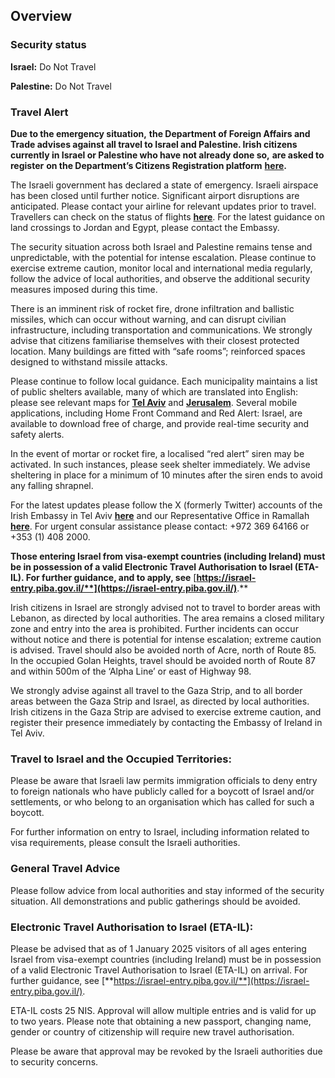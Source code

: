 ## Overview

### **Security status**

**Israel:** Do Not Travel

**Palestine:** Do Not Travel

### **Travel Alert**

**Due to the emergency situation,** **the Department of Foreign Affairs and Trade advises against all travel to Israel and Palestine. Irish citizens currently in Israel or Palestine who have not already done so,** **are asked to register** **on the Department’s Citizens Registration platform** [**here**](https://citizensregistration.dfa.ie/)**.**

The Israeli government has declared a state of emergency. Israeli airspace has been closed until further notice. Significant airport disruptions are anticipated. Please contact your airline for relevant updates prior to travel. Travellers can check on the status of flights [**here**](https://www.iaa.gov.il/en/). For the latest guidance on land crossings to Jordan and Egypt, please contact the Embassy.

The security situation across both Israel and Palestine remains tense and unpredictable, with the potential for intense escalation. Please continue to exercise extreme caution, monitor local and international media regularly, follow the advice of local authorities, and observe the additional security measures imposed during this time.

There is an imminent risk of rocket fire, drone infiltration and ballistic missiles, which can occur without warning, and can disrupt civilian infrastructure, including transportation and communications. We strongly advise that citizens familiarise themselves with their closest protected location. Many buildings are fitted with “safe rooms”; reinforced spaces designed to withstand missile attacks.

Please continue to follow local guidance. Each municipality maintains a list of public shelters available, many of which are translated into English: please see relevant maps for [**Tel Aviv**](https://gisn.tel-aviv.gov.il/iview2js4/index.aspx?zoom=14000&extent=3869299,3770347,3871218,3771145&layers=592&back=0&year=2023&opacity=0.9&filters=) and [**Jerusalem**](https://www.jerusalem.muni.il/en/residents/security/shelters/). Several mobile applications, including Home Front Command and Red Alert: Israel, are available to download free of charge, and provide real-time security and safety alerts.

In the event of mortar or rocket fire, a localised “red alert” siren may be activated. In such instances, please seek shelter immediately. We advise sheltering in place for a minimum of 10 minutes after the siren ends to avoid any falling shrapnel.

For the latest updates please follow the X (formerly Twitter) accounts of the Irish Embassy in Tel Aviv [**here**](https://twitter.com/EmbassyTLV) and our Representative Office in Ramallah [**here**](https://twitter.com/IrlRepRamallah). For urgent consular assistance please contact: +972 369 64166 or +353 (1) 408 2000.

**Those entering Israel from visa-exempt countries (including Ireland) must be in possession of a valid Electronic Travel Authorisation to Israel (ETA-IL). For further guidance, and to apply, see** [**https://israel-entry.piba.gov.il/**](https://israel-entry.piba.gov.il/)**.**

Irish citizens in Israel are strongly advised not to travel to border areas with Lebanon, as directed by local authorities. The area remains a closed military zone and entry into the area is prohibited. Further incidents can occur without notice and there is potential for intense escalation; extreme caution is advised. Travel should also be avoided north of Acre, north of Route 85. In the occupied Golan Heights, travel should be avoided north of Route 87 and within 500m of the ‘Alpha Line’ or east of Highway 98.

We strongly advise against all travel to the Gaza Strip, and to all border areas between the Gaza Strip and Israel, as directed by local authorities. Irish citizens in the Gaza Strip are advised to exercise extreme caution, and register their presence immediately by contacting the Embassy of Ireland in Tel Aviv.

### **Travel to Israel and the Occupied Territories:**

Please be aware that Israeli law permits immigration officials to deny entry to foreign nationals who have publicly called for a boycott of Israel and/or settlements, or who belong to an organisation which has called for such a boycott.

For further information on entry to Israel, including information related to visa requirements, please consult the Israeli authorities.

### **General Travel Advice**

Please follow advice from local authorities and stay informed of the security situation. All demonstrations and public gatherings should be avoided.

### **Electronic Travel Authorisation to Israel (ETA-IL):**

Please be advised that as of 1 January 2025 visitors of all ages entering Israel from visa-exempt countries (including Ireland) must be in possession of a valid Electronic Travel Authorisation to Israel (ETA-IL) on arrival. For further guidance, see [**https://israel-entry.piba.gov.il/**](https://israel-entry.piba.gov.il/).

ETA-IL costs 25 NIS. Approval will allow multiple entries and is valid for up to two years. Please note that obtaining a new passport, changing name, gender or country of citizenship will require new travel authorisation.

Please be aware that approval may be revoked by the Israeli authorities due to security concerns.